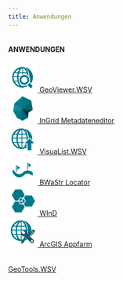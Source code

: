 ```yaml
---
title: Anwendungen
---
```

<div class="xsmall-24 small-24 medium-24 large-24 xlarge-24 columns">
    <div class="teaser-data search no-teaser-number">
        <h4 style="text-transform: uppercase;">Anwendungen</h4>
        <div class="row align-center text-center">
            <div class="xsmall-24 small-12 medium-8 large-6 xlarge-4 columns">
                <div class="teaser">
                    <div class="blue-border"></div>
                    <a class="teaser-link" href="kartendienste" title="GeoViewer.WSV">
                        <img class="teaser-data-img" alt="Symbol GeoViewer.WSV"
                             src="user/themes/wsv/assets/cms/apps/images/geoviewer.png">
                        <span class="text">GeoViewer.WSV</span>
                    </a>
                </div>
            </div>
            <div class="xsmall-24 small-12 medium-8 large-6 xlarge-4 columns">
                <div class="teaser">
                    <div class="blue-border"></div>
                    <a class="teaser-link" href="/editor/" target="_blank"
                       title="InGrid Metadateneditor">
                        <img class="teaser-data-img" alt="Symbol InGrid Metadateneditor"
                             src="user/themes/wsv/assets/cms/apps/images/ige.png">
                        <span class="text">InGrid Metadateneditor</span>
                    </a>
                </div>
            </div>
            <div class="xsmall-24 small-12 medium-8 large-6 xlarge-4 columns">
                <div class="teaser">
                    <div class="blue-border"></div>
                    <a class="teaser-link" href="https://via.res.bund.de/wsv/visualist/app" target="_blank"
                       title="VisuaList.WSV">
                        <img class="teaser-data-img" alt="Symbol VisuaList.WSV"
                             src="user/themes/wsv/assets/cms/apps/images/visualist.png">
                        <span class="text">VisuaList.WSV</span>
                    </a>
                </div>
            </div>
            <div class="xsmall-24 small-12 medium-8 large-6 xlarge-4 columns">
                <div class="teaser">
                    <div class="blue-border"></div>
                    <a class="teaser-link" href="https://www.gdws.wsv.bund.de/BWaStr-Locator" target="_blank"
                       title="BWaStr Locator">
                        <img class="teaser-data-img" alt="Symbol Bundeswasserstraßen Locator"
                             src="user/themes/wsv/assets/cms/apps/images/locator.png">
                        <span class="text">BWaStr Locator</span>
                    </a>
                </div>
            </div>
            <div class="xsmall-24 small-12 medium-8 large-6 xlarge-4 columns">
                <div class="teaser">
                    <div class="blue-border"></div>
                    <a class="teaser-link" href="https://via.res.bund.de/wsv/wind/app" target="_blank"
                       title="WInD Objektkataster der WSV">
                        <img class="teaser-data-img" alt="Symbol WInD" src="user/themes/wsv/assets/cms/apps/images/wind.png">
                        <span class="text">WInD</span>
                    </a>
                </div>
            </div>
            <div class="xsmall-24 small-12 medium-8 large-6 xlarge-4 columns">
                <div class="teaser">
                    <div class="blue-border"></div>
                    <a class="teaser-link" href="https://wisit.itz.res.bund.de" target="_blank" title="ArcGIS Appfarm">
                        <img class="teaser-data-img" alt="Symbol ArcGIS" src="user/themes/wsv/assets/cms/apps/images/desktopgis.png">
                        <span class="text">ArcGIS Appfarm</span>
                    </a>
                </div>
            </div>
            <div class="xsmall-24 small-12 medium-8 large-6 xlarge-4 columns">
                <div class="teaser">
                    <div class="blue-border"></div>
                    <a class="teaser-link" href="anwendungen" title="weitere GIS-Tools">
                        <span class="ic-ic-chemie" style="font-size:50px"></span>
                        <span class="text">GeoTools.WSV</span>
                    </a>
                </div>
            </div>
        </div>
    </div>
</div>